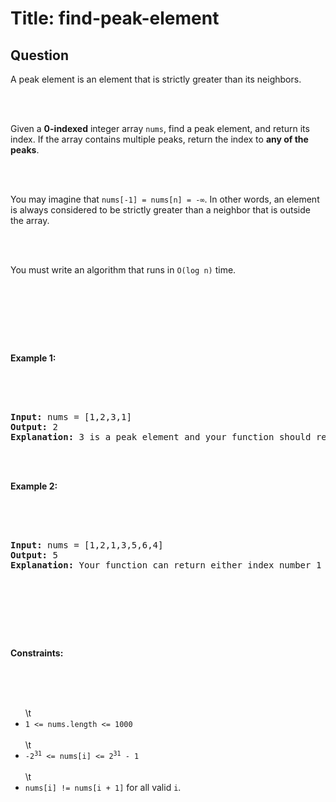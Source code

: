 # Title: find-peak-element
## Question
<p>A peak element is an element that is strictly greater than its neighbors.</p><br><br><p>Given a <strong>0-indexed</strong> integer array <code>nums</code>, find a peak element, and return its index. If the array contains multiple peaks, return the index to <strong>any of the peaks</strong>.</p><br><br><p>You may imagine that <code>nums[-1] = nums[n] = -&infin;</code>. In other words, an element is always considered to be strictly greater than a neighbor that is outside the array.</p><br><br><p>You must write an algorithm that runs in <code>O(log n)</code> time.</p><br><br><p>&nbsp;</p><br><p><strong class=\"example\">Example 1:</strong></p><br><br><pre><br><strong>Input:</strong> nums = [1,2,3,1]<br><strong>Output:</strong> 2<br><strong>Explanation:</strong> 3 is a peak element and your function should return the index number 2.</pre><br><br><p><strong class=\"example\">Example 2:</strong></p><br><br><pre><br><strong>Input:</strong> nums = [1,2,1,3,5,6,4]<br><strong>Output:</strong> 5<br><strong>Explanation:</strong> Your function can return either index number 1 where the peak element is 2, or index number 5 where the peak element is 6.</pre><br><br><p>&nbsp;</p><br><p><strong>Constraints:</strong></p><br><br><ul><br>\t<li><code>1 &lt;= nums.length &lt;= 1000</code></li><br>\t<li><code>-2<sup>31</sup> &lt;= nums[i] &lt;= 2<sup>31</sup> - 1</code></li><br>\t<li><code>nums[i] != nums[i + 1]</code> for all valid <code>i</code>.</li><br></ul><br>
